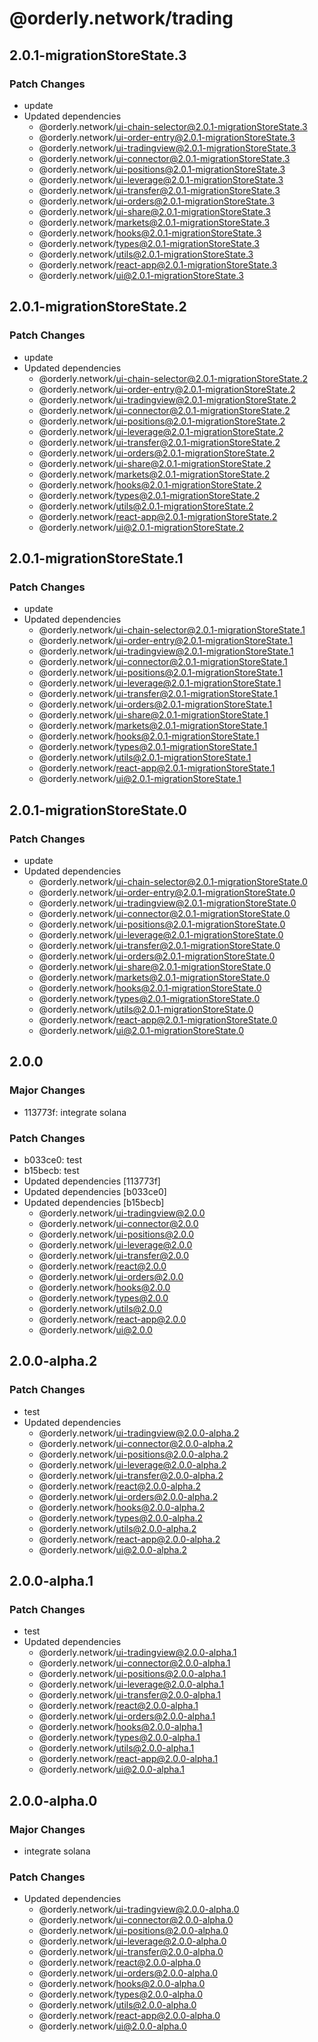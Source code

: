 # @orderly.network/trading

## 2.0.1-migrationStoreState.3

### Patch Changes

- update
- Updated dependencies
  - @orderly.network/ui-chain-selector@2.0.1-migrationStoreState.3
  - @orderly.network/ui-order-entry@2.0.1-migrationStoreState.3
  - @orderly.network/ui-tradingview@2.0.1-migrationStoreState.3
  - @orderly.network/ui-connector@2.0.1-migrationStoreState.3
  - @orderly.network/ui-positions@2.0.1-migrationStoreState.3
  - @orderly.network/ui-leverage@2.0.1-migrationStoreState.3
  - @orderly.network/ui-transfer@2.0.1-migrationStoreState.3
  - @orderly.network/ui-orders@2.0.1-migrationStoreState.3
  - @orderly.network/ui-share@2.0.1-migrationStoreState.3
  - @orderly.network/markets@2.0.1-migrationStoreState.3
  - @orderly.network/hooks@2.0.1-migrationStoreState.3
  - @orderly.network/types@2.0.1-migrationStoreState.3
  - @orderly.network/utils@2.0.1-migrationStoreState.3
  - @orderly.network/react-app@2.0.1-migrationStoreState.3
  - @orderly.network/ui@2.0.1-migrationStoreState.3

## 2.0.1-migrationStoreState.2

### Patch Changes

- update
- Updated dependencies
  - @orderly.network/ui-chain-selector@2.0.1-migrationStoreState.2
  - @orderly.network/ui-order-entry@2.0.1-migrationStoreState.2
  - @orderly.network/ui-tradingview@2.0.1-migrationStoreState.2
  - @orderly.network/ui-connector@2.0.1-migrationStoreState.2
  - @orderly.network/ui-positions@2.0.1-migrationStoreState.2
  - @orderly.network/ui-leverage@2.0.1-migrationStoreState.2
  - @orderly.network/ui-transfer@2.0.1-migrationStoreState.2
  - @orderly.network/ui-orders@2.0.1-migrationStoreState.2
  - @orderly.network/ui-share@2.0.1-migrationStoreState.2
  - @orderly.network/markets@2.0.1-migrationStoreState.2
  - @orderly.network/hooks@2.0.1-migrationStoreState.2
  - @orderly.network/types@2.0.1-migrationStoreState.2
  - @orderly.network/utils@2.0.1-migrationStoreState.2
  - @orderly.network/react-app@2.0.1-migrationStoreState.2
  - @orderly.network/ui@2.0.1-migrationStoreState.2

## 2.0.1-migrationStoreState.1

### Patch Changes

- update
- Updated dependencies
  - @orderly.network/ui-chain-selector@2.0.1-migrationStoreState.1
  - @orderly.network/ui-order-entry@2.0.1-migrationStoreState.1
  - @orderly.network/ui-tradingview@2.0.1-migrationStoreState.1
  - @orderly.network/ui-connector@2.0.1-migrationStoreState.1
  - @orderly.network/ui-positions@2.0.1-migrationStoreState.1
  - @orderly.network/ui-leverage@2.0.1-migrationStoreState.1
  - @orderly.network/ui-transfer@2.0.1-migrationStoreState.1
  - @orderly.network/ui-orders@2.0.1-migrationStoreState.1
  - @orderly.network/ui-share@2.0.1-migrationStoreState.1
  - @orderly.network/markets@2.0.1-migrationStoreState.1
  - @orderly.network/hooks@2.0.1-migrationStoreState.1
  - @orderly.network/types@2.0.1-migrationStoreState.1
  - @orderly.network/utils@2.0.1-migrationStoreState.1
  - @orderly.network/react-app@2.0.1-migrationStoreState.1
  - @orderly.network/ui@2.0.1-migrationStoreState.1

## 2.0.1-migrationStoreState.0

### Patch Changes

- update
- Updated dependencies
  - @orderly.network/ui-chain-selector@2.0.1-migrationStoreState.0
  - @orderly.network/ui-order-entry@2.0.1-migrationStoreState.0
  - @orderly.network/ui-tradingview@2.0.1-migrationStoreState.0
  - @orderly.network/ui-connector@2.0.1-migrationStoreState.0
  - @orderly.network/ui-positions@2.0.1-migrationStoreState.0
  - @orderly.network/ui-leverage@2.0.1-migrationStoreState.0
  - @orderly.network/ui-transfer@2.0.1-migrationStoreState.0
  - @orderly.network/ui-orders@2.0.1-migrationStoreState.0
  - @orderly.network/ui-share@2.0.1-migrationStoreState.0
  - @orderly.network/markets@2.0.1-migrationStoreState.0
  - @orderly.network/hooks@2.0.1-migrationStoreState.0
  - @orderly.network/types@2.0.1-migrationStoreState.0
  - @orderly.network/utils@2.0.1-migrationStoreState.0
  - @orderly.network/react-app@2.0.1-migrationStoreState.0
  - @orderly.network/ui@2.0.1-migrationStoreState.0

## 2.0.0

### Major Changes

- 113773f: integrate solana

### Patch Changes

- b033ce0: test
- b15becb: test
- Updated dependencies [113773f]
- Updated dependencies [b033ce0]
- Updated dependencies [b15becb]
  - @orderly.network/ui-tradingview@2.0.0
  - @orderly.network/ui-connector@2.0.0
  - @orderly.network/ui-positions@2.0.0
  - @orderly.network/ui-leverage@2.0.0
  - @orderly.network/ui-transfer@2.0.0
  - @orderly.network/react@2.0.0
  - @orderly.network/ui-orders@2.0.0
  - @orderly.network/hooks@2.0.0
  - @orderly.network/types@2.0.0
  - @orderly.network/utils@2.0.0
  - @orderly.network/react-app@2.0.0
  - @orderly.network/ui@2.0.0

## 2.0.0-alpha.2

### Patch Changes

- test
- Updated dependencies
  - @orderly.network/ui-tradingview@2.0.0-alpha.2
  - @orderly.network/ui-connector@2.0.0-alpha.2
  - @orderly.network/ui-positions@2.0.0-alpha.2
  - @orderly.network/ui-leverage@2.0.0-alpha.2
  - @orderly.network/ui-transfer@2.0.0-alpha.2
  - @orderly.network/react@2.0.0-alpha.2
  - @orderly.network/ui-orders@2.0.0-alpha.2
  - @orderly.network/hooks@2.0.0-alpha.2
  - @orderly.network/types@2.0.0-alpha.2
  - @orderly.network/utils@2.0.0-alpha.2
  - @orderly.network/react-app@2.0.0-alpha.2
  - @orderly.network/ui@2.0.0-alpha.2

## 2.0.0-alpha.1

### Patch Changes

- test
- Updated dependencies
  - @orderly.network/ui-tradingview@2.0.0-alpha.1
  - @orderly.network/ui-connector@2.0.0-alpha.1
  - @orderly.network/ui-positions@2.0.0-alpha.1
  - @orderly.network/ui-leverage@2.0.0-alpha.1
  - @orderly.network/ui-transfer@2.0.0-alpha.1
  - @orderly.network/react@2.0.0-alpha.1
  - @orderly.network/ui-orders@2.0.0-alpha.1
  - @orderly.network/hooks@2.0.0-alpha.1
  - @orderly.network/types@2.0.0-alpha.1
  - @orderly.network/utils@2.0.0-alpha.1
  - @orderly.network/react-app@2.0.0-alpha.1
  - @orderly.network/ui@2.0.0-alpha.1

## 2.0.0-alpha.0

### Major Changes

- integrate solana

### Patch Changes

- Updated dependencies
  - @orderly.network/ui-tradingview@2.0.0-alpha.0
  - @orderly.network/ui-connector@2.0.0-alpha.0
  - @orderly.network/ui-positions@2.0.0-alpha.0
  - @orderly.network/ui-leverage@2.0.0-alpha.0
  - @orderly.network/ui-transfer@2.0.0-alpha.0
  - @orderly.network/react@2.0.0-alpha.0
  - @orderly.network/ui-orders@2.0.0-alpha.0
  - @orderly.network/hooks@2.0.0-alpha.0
  - @orderly.network/types@2.0.0-alpha.0
  - @orderly.network/utils@2.0.0-alpha.0
  - @orderly.network/react-app@2.0.0-alpha.0
  - @orderly.network/ui@2.0.0-alpha.0
